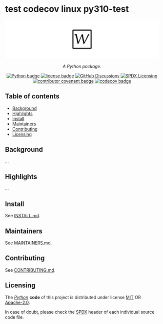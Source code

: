 <!--
SPDX-FileCopyrightText: © 2024 Romain Brault <mail@romainbrault.com>

SPDX-License-Identifier: CC0-1.0
-->

# test codecov linux py310-test

![test codecov linux py310-test banner](docs/_static/banner.svg)
<div align="center">
    <p>
        <em>
            A Python package.
        </em>
    </p>
    <p>
        <a href="https://www.python.org/"><img alt="Python badge" src="https://img.shields.io/badge/Python->=3.10-306998.svg?logo=Python&logoColor=ffd43b"/></a>
        <a href="https://spdx.org/licenses"><img alt="license badge" src="https://img.shields.io/badge/📝_License-MIT OR Apache--2.0-4CAF50.svg"/></a>
        <a href="https://github.com/whiteprints-tests/test-codecov-linux-py310-test/discussions"><img alt="GitHub Discussions" src="https://img.shields.io/github/discussions/whiteprints-tests/test-codecov-linux-py310-test.svg?logo=GitHub"></a>
        <a href="https://spdx.dev/learn/areas-of-interest/licensing/"><img alt="SPDX Licensing" src="https://img.shields.io/badge/SPDX-licensing-0080FF.svg?logo=SPDX"/></a>
        <a href="https://www.contributor-covenant.org/version/2/1/code_of_conduct/"><img alt="contributor covenant badge" src="https://img.shields.io/badge/Contributor_Covenant-2.1-4BAAAA.svg?logo=contributorcovenant"/></a>
        <a href="https://codecov.io/gh/whiteprints-tests/test-codecov-linux-py310-test" ><img alt="codecov badge" src="https://codecov.io/gh/whiteprints-tests/test-codecov-linux-py310-test/graph/badge.svg?token="/></a>
    </p>
</div>

## Table of contents

- [Background](#background)
- [Highlights](#highlights)
- [Install](#install)
- [Maintainers](#maintainers)
- [Contributing](#contributing)
- [Licensing](#licensing)

## Background

...

## Highlights

...

## Install

See [INSTALL.md](INSTALL.md).

## Maintainers

See [MAINTAINERS.md](MAINTAINERS.md).

## Contributing

See [CONTRIBUTING.md](CONTRIBUTING.md).

## Licensing

The _[Python]_ **code** of this project is distributed under license [MIT](https://spdx.org/licenses/MIT) OR [Apache-2.0](https://spdx.org/licenses/Apache-2.0).

In case of doubt, please check the [SPDX] header of each individual source code file.

[Python]: https://www.python.org/
[SPDX]: https://spdx.dev/
[REUSE]: https://reuse.software/
